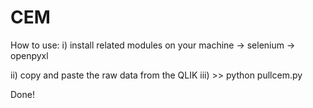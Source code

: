# CEM

How to use:
i) install related modules on your machine
 -> selenium
 -> openpyxl

ii) copy and paste the raw data from the QLIK
iii) >> python pullcem.py

Done!

